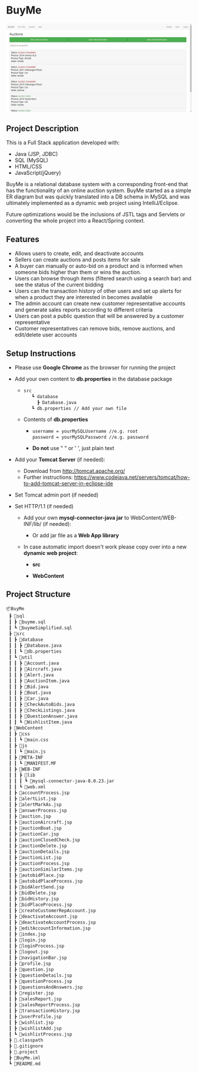 # BuyMe
![buyme](https://raw.githubusercontent.com/AK-Vitae/ak-website/main/images/BuyMe.png)
## Project Description

This is a Full Stack application developed with:
* Java (JSP, JDBC)
* SQL (MySQL)
* HTML/CSS
* JavaScript(jQuery)

BuyMe is a relational database system with a corresponding front-end that has the functionality of an online auction system. BuyMe started as a simple ER diagram but was quickly translated into a DB schema in MySQL and was ultimately implemented as a dynamic web project using IntelliJ/Eclipse.

Future optimizations would be the inclusions of JSTL tags and Servlets or converting the whole project into a React/Spring context.

## Features

- Allows users to create, edit, and deactivate accounts
- Sellers can create auctions and posts items for sale
- A buyer can manually or auto-bid on a product and is informed when someone bids higher than them or wins the auction.
- Users can browse through items (filtered search using a search bar) and see the status of the current bidding
- Users can the transaction history of other users and set up alerts for when a product they are interested in becomes available
- The admin account can create new customer representative accounts and generate sales reports according to different criteria
- Users can post a public question that will be answered by a customer representative
- Customer representatives can remove bids, remove auctions, and edit/delete user accounts

## Setup Instructions

* Please use **Google Chrome** as the browser for running the project

* Add your own content to **db.properties** in the database package

  * ```
    src
       ┗ database
         ┣ Database.java
       ┗ db.properties // Add your own file
    ```

  * Contents of **db.properties**

    * ```
      username = yourMySQLUsername //e.g. root
      password = yourMySQLPassword //e.g. password
      ```

    * **Do not** use " " or ' ', just plain text

* Add your **Tomcat Server** (if needed): 

  * Download from http://tomcat.apache.org/
  * Further instructions: https://www.codejava.net/servers/tomcat/how-to-add-tomcat-server-in-eclipse-ide

* Set Tomcat admin port (if needed)

- Set HTTP/1.1 (if needed)

  * Add your own **mysql-connector-java jar** to WebContent/WEB-INF/lib/ (if needed):

    * Or add jar file as a **Web App library**

  * In case automatic import doesn't work please copy over into a new **dynamic web project**:

    *  **src**

    *  **WebContent**

## Project Structure

```
📦BuyMe
 ┣ 📂sql
 ┃ ┣ 📜buyme.sql
 ┃ ┗ 📜buymeSimplified.sql
 ┣ 📂src
 ┃ ┣ 📂database
 ┃ ┃ ┣ 📜Database.java
 ┃ ┃ ┗ 📜db.properties
 ┃ ┗ 📂util
 ┃ ┃ ┣ 📜Account.java
 ┃ ┃ ┣ 📜Aircraft.java
 ┃ ┃ ┣ 📜Alert.java
 ┃ ┃ ┣ 📜AuctionItem.java
 ┃ ┃ ┣ 📜Bid.java
 ┃ ┃ ┣ 📜Boat.java
 ┃ ┃ ┣ 📜Car.java
 ┃ ┃ ┣ 📜CheckAutoBids.java
 ┃ ┃ ┣ 📜CheckListings.java
 ┃ ┃ ┣ 📜QuestionAnswer.java
 ┃ ┃ ┗ 📜WishlistItem.java
 ┣ 📂WebContent
 ┃ ┣ 📂css
 ┃ ┃ ┗ 📜main.css
 ┃ ┣ 📂js
 ┃ ┃ ┗ 📜main.js
 ┃ ┣ 📂META-INF
 ┃ ┃ ┗ 📜MANIFEST.MF
 ┃ ┣ 📂WEB-INF
 ┃ ┃ ┣ 📂lib
 ┃ ┃ ┃ ┗ 📜mysql-connector-java-8.0.23.jar
 ┃ ┃ ┗ 📜web.xml
 ┃ ┣ 📜accountProcess.jsp
 ┃ ┣ 📜alertList.jsp
 ┃ ┣ 📜alertMarkAs.jsp
 ┃ ┣ 📜answerProcess.jsp
 ┃ ┣ 📜auction.jsp
 ┃ ┣ 📜auctionAircraft.jsp
 ┃ ┣ 📜auctionBoat.jsp
 ┃ ┣ 📜auctionCar.jsp
 ┃ ┣ 📜auctionClosedCheck.jsp
 ┃ ┣ 📜auctionDelete.jsp
 ┃ ┣ 📜auctionDetails.jsp
 ┃ ┣ 📜auctionList.jsp
 ┃ ┣ 📜auctionProcess.jsp
 ┃ ┣ 📜auctionSimilarItems.jsp
 ┃ ┣ 📜autobidPlace.jsp
 ┃ ┣ 📜autobidPlaceProcess.jsp
 ┃ ┣ 📜bidAlertSend.jsp
 ┃ ┣ 📜bidDelete.jsp
 ┃ ┣ 📜bidHistory.jsp
 ┃ ┣ 📜bidPlaceProcess.jsp
 ┃ ┣ 📜createCustomerRepAccount.jsp
 ┃ ┣ 📜deactivateAccount.jsp
 ┃ ┣ 📜deactivateAccountProcess.jsp
 ┃ ┣ 📜editAccountInformation.jsp
 ┃ ┣ 📜index.jsp
 ┃ ┣ 📜login.jsp
 ┃ ┣ 📜loginProcess.jsp
 ┃ ┣ 📜logout.jsp
 ┃ ┣ 📜navigationBar.jsp
 ┃ ┣ 📜profile.jsp
 ┃ ┣ 📜question.jsp
 ┃ ┣ 📜questionDetails.jsp
 ┃ ┣ 📜questionProcess.jsp
 ┃ ┣ 📜questionsAndAnswers.jsp
 ┃ ┣ 📜register.jsp
 ┃ ┣ 📜salesReport.jsp
 ┃ ┣ 📜salesReportProcess.jsp
 ┃ ┣ 📜transactionHistory.jsp
 ┃ ┣ 📜userProfile.jsp
 ┃ ┣ 📜wishlist.jsp
 ┃ ┣ 📜wishlistAdd.jsp
 ┃ ┗ 📜wishlistProcess.jsp
 ┣ 📜.classpath
 ┣ 📜.gitignore
 ┣ 📜.project
 ┣ 📜BuyMe.iml
 ┗ 📜README.md
```

